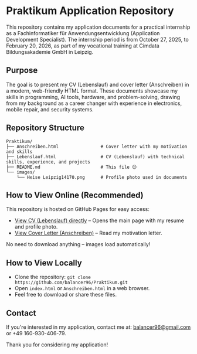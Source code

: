 # Praktikum Application Repository

This repository contains my application documents for a practical internship as a Fachinformatiker für Anwendungsentwicklung (Application Development Specialist). The internship period is from October 27, 2025, to February 20, 2026, as part of my vocational training at Cimdata Bildungsakademie GmbH in Leipzig.

## Purpose
The goal is to present my CV (Lebenslauf) and cover letter (Anschreiben) in a modern, web-friendly HTML format. These documents showcase my skills in programming, AI tools, hardware, and problem-solving, drawing from my background as a career changer with experience in electronics, mobile repair, and security systems.

## Repository Structure


```
Praktikum/
├── Anschreiben.html                # Cover letter with my motivation and skills
├── Lebenslauf.html                 # CV (Lebenslauf) with technical skills, experience, and projects
├── README.md                       # This file 😊
└── images/
    └── Heise Leipzig14170.png      # Profile photo used in documents
```



## How to View Online (Recommended)
This repository is hosted on GitHub Pages for easy access:
- [View CV (Lebenslauf) directly](https://balancer96.github.io/Praktikum/) – Opens the main page with my resume and profile photo.
- [View Cover Letter (Anschreiben)](https://balancer96.github.io/Praktikum/Anschreiben.html) – Read my motivation letter.

No need to download anything – images load automatically!

## How to View Locally
- Clone the repository: `git clone https://github.com/balancer96/Praktikum.git`
- Open `index.html` or `Anschreiben.html` in a web browser.
- Feel free to download or share these files.

## Contact
If you're interested in my application, contact me at:
                                                    balancer96@gmail.com
                                                    or
                                                    +49 160-930-406-79.

Thank you for considering my application!
